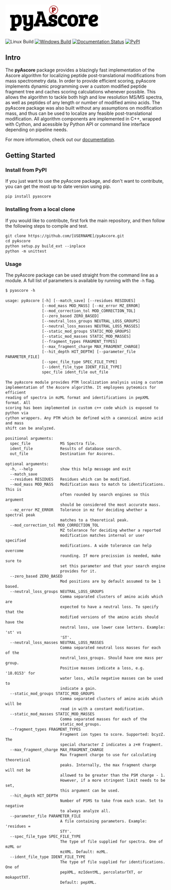<img src="https://raw.githubusercontent.com/AnthonyOfSeattle/pyAscore/main/static/logo.png" width="300" title="pyAscore Logo">

![Linux Build](https://github.com/AnthonyOfSeattle/pyAscore/actions/workflows/linux-build.yml/badge.svg)
[![Windows Build](https://github.com/AnthonyOfSeattle/pyAscore/actions/workflows/windows-build.yml/badge.svg)](https://github.com/AnthonyOfSeattle/pyAscore/actions/workflows/windows-build.yml)
[![Documentation Status](https://readthedocs.org/projects/pyascore/badge/?version=latest)](https://pyascore.readthedocs.io/en/latest/?badge=latest)
[![PyPI](https://img.shields.io/pypi/v/pyascore?color=green)](https://pypi.org/project/pyascore/)

## Intro

The **pyAscore** package provides a blazingly fast implementation of the Ascore algorithm for localizing peptide post-translational modifications from mass spectrometry data.
In order to provide efficient scoring, pyAscore implements dynamic programming over a custom modified peptide fragment tree and caches scoring calculations whenever possible.
This allows the algorithm to tackle both high and low resolution MS/MS spectra, as well as peptides of any length or number of modified amino acids.
The pyAscore package was also built without any assumptions on modification mass, and thus can be used to localize any feasible post-translational modification.
All algorithm components are implemented in C++, wrapped with Cython, and acessible by Python API or command line interface depending on pipeline needs.

For more information, check out our
[documentation](https://pyascore.readthedocs.io).

## Getting Started

### Install from PyPI

If you just want to use the pyAscore package, and don't want to contribute, you can get the most up to date version using pip.

```
pip install pyascore
```

### Installing from a local clone

If you would like to contribute, first fork the main repository, and then follow the following steps to compile and test.

```
git clone https://github.com/[USERNAME]/pyAscore.git
cd pyAscore
python setup.py build_ext --inplace
python -m unittest 
```
### Usage

The pyAscore package can be used straight from the command line as a module. 
A full list of parameters is available by running with the `-h` flag.

```
$ pyascore -h

usage: pyAscore [-h] [--match_save] [--residues RESIDUES]
                [--mod_mass MOD_MASS] [--mz_error MZ_ERROR]
                [--mod_correction_tol MOD_CORRECTION_TOL]
                [--zero_based ZERO_BASED]
                [--neutral_loss_groups NEUTRAL_LOSS_GROUPS]
                [--neutral_loss_masses NEUTRAL_LOSS_MASSES]
                [--static_mod_groups STATIC_MOD_GROUPS]
                [--static_mod_masses STATIC_MOD_MASSES]
                [--fragment_types FRAGMENT_TYPES]
                [--max_fragment_charge MAX_FRAGMENT_CHARGE]
                [--hit_depth HIT_DEPTH] [--parameter_file PARAMETER_FILE]
                [--spec_file_type SPEC_FILE_TYPE]
                [--ident_file_type IDENT_FILE_TYPE]
                spec_file ident_file out_file

The pyAscore module provides PTM localization analysis using a custom
implementation of the Ascore algorithm. It employees pyteomics for efficient
reading of spectra in mzML format and identifications in pepXML format. All
scoring has been implemented in custom c++ code which is exposed to python via
cython wrappers. Any PTM which be defined with a canonical amino acid and mass
shift can be analyzed.

positional arguments:
  spec_file             MS Spectra file.
  ident_file            Results of database search.
  out_file              Destination for Ascores.

optional arguments:
  -h, --help            show this help message and exit
  --match_save
  --residues RESIDUES   Residues which can be modified.
  --mod_mass MOD_MASS   Modification mass to match to identifications. This is
                        often rounded by search engines so this argument
                        should be considered the most accurate mass.
  --mz_error MZ_ERROR   Tolerance in mz for deciding whether a spectral peak
                        matches to a theoretical peak.
  --mod_correction_tol MOD_CORRECTION_TOL
                        MZ tolerance for deciding whether a reported
                        modification matches internal or user specified
                        modifications. A wide tolerance can help overcome
                        rounding. If more precission is needed, make sure to
                        set this parameter and that your search engine
                        provides for it.
  --zero_based ZERO_BASED
                        Mod positions are by default assumed to be 1 based.
  --neutral_loss_groups NEUTRAL_LOSS_GROUPS
                        Comma separated clusters of amino acids which are
                        expected to have a neutral loss. To specify that the
                        modified versions of the amino acids should have the
                        neutral loss, use lower case letters. Example: 'st' vs
                        'ST'.
  --neutral_loss_masses NEUTRAL_LOSS_MASSES
                        Comma separated neutral loss masses for each of the
                        neutral_loss_groups. Should have one mass per group.
                        Positive masses indicate a loss, e.g. '18.0153' for
                        water loss, while negative masses can be used to
                        indicate a gain.
  --static_mod_groups STATIC_MOD_GROUPS
                        Comma separated clusters of amino acids which will be
                        read in with a constant modification.
  --static_mod_masses STATIC_MOD_MASSES
                        Comma separated masses for each of the
                        static_mod_groups.
  --fragment_types FRAGMENT_TYPES
                        Fragment ion types to score. Supported: bcyzZ. The
                        special character Z indicates a z+H fragment.
  --max_fragment_charge MAX_FRAGMENT_CHARGE
                        Max fragment charge to use for calculating theoretical
                        peaks. Internally, the max fragment charge will not be
                        allowed to be greater than the PSM charge - 1.
                        However, if a more stringent limit needs to be set,
                        this argument can be used.
  --hit_depth HIT_DEPTH
                        Number of PSMS to take from each scan. Set to negative
                        to always analyze all.
  --parameter_file PARAMETER_FILE
                        A file containing parameters. Example: 'residues =
                        STY'.
  --spec_file_type SPEC_FILE_TYPE
                        The type of file supplied for spectra. One of mzML or
                        mzXML. Default: mzML.
  --ident_file_type IDENT_FILE_TYPE
                        The type of file supplied for identifications. One of
                        pepXML, mzIdentML, percolatorTXT, or mokapotTXT.
                        Default: pepXML.
```
